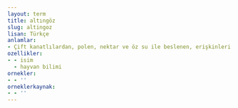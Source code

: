 ```yaml
---
layout: term
title: altıngöz
slug: altingoz
lisan: Türkçe
anlamlar:
- Çift kanatlılardan, polen, nektar ve öz su ile beslenen, erişkinleri yaklaşık 12-20 mm olabilen, uzun antenli, gövdesi soluk yeşil, kanatları şeffaf, solgun gri, altın renkli gözleri parlak, çırpınarak uçan bir tür sinek (Chrysoperla carnea)
ozellikler:
- - isim
  - hayvan bilimi
ornekler:
- - ''
orneklerkaynak:
- - ''
---
```

